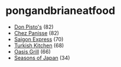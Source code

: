 pongandbrianeatfood
===================

* [Don Pisto's](Don_Pistos.md) (82)
* [Chez Panisse](Chez_Panisse.md) (82)
* [Saigon Express](Saigon_Express.md) (70)
* [Turkish Kitchen](Turkish_Kitchen.md) (68)
* [Oasis Grill](Oasis_Grill.md) (66)
* [Seasons of Japan](Seasons_of_Japan.md) (34)
